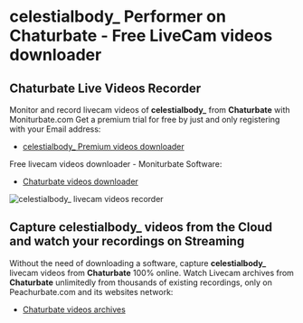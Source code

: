 # celestialbody_ Performer on Chaturbate - Free LiveCam videos downloader

## Chaturbate Live Videos Recorder

Monitor and record livecam videos of **celestialbody_** from **Chaturbate** with Moniturbate.com
Get a premium trial for free by just and only registering with your Email address:
* [celestialbody_ Premium videos downloader](https://moniturbate.com/request-demo-licence-key.html)

Free livecam videos downloader - Moniturbate Software:
* [Chaturbate videos downloader](https://moniturbate.com/moniturbate-download-software.html)

![celestialbody_ livecam videos recorder](https://peachurnet.com/templates/moniturbate-software.png)


## Capture celestialbody_ videos from the Cloud and watch your recordings on Streaming

Without the need of downloading a software, capture **celestialbody_** livecam videos from **Chaturbate** 100% online.
Watch Livecam archives from **Chaturbate** unlimitedly from thousands of existing recordings, only on Peachurbate.com and its websites network:
* [Chaturbate videos archives](https://peachurnet.com/)